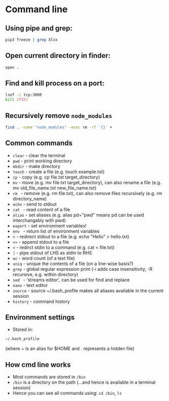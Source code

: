 # Command line

## Using pipe and grep:

```bash
pip3 freeze | grep Xlsx
```

## Open current directory in finder:

```bash
open .
```

## Find and kill process on a port:

```bash
lsof -i tcp:3000
kill [PID]
```


## Recursively remove `node_modules`

```bash
find . -name "node_modules" -exec rm -rf '{}' +
```

## Common commands

* `clear` - clear the terminal
* `pwd` - print working directory
* `mkdir` - make directory
* `touch` - create a file (e.g. touch example.txt)
* `cp` - copy (e.g. cp file.txt target_directory)
* `mv` - move (e.g. mv file.txt target_directory), can also rename a file (e.g. mv old_file_name.txt new_file_name.txt)
* `rm ` - remove (e.g. rm file.txt), can also remove files recursively (e.g. rm directory_name)
* `echo` - send to stdout
* `cat ` - read content of a file
* `alias` - set aliases (e.g. alias pd="pwd" means pd can be used interchangably with pwd)
* `export` - set environment variables!
* `env ` - return list of environment variables
* `>` - redirect stdout to a file (e.g. echo "Hello" > hello.txt)
* `>>` - append stdout to a file
* `<` - redirct stdin to a command (e.g. cat < file.txt)
* `|` - pipe stdout of LHS as stdin to RHS
* `wc` - word count (of a text file)
* `uniq` - unique the contents of a file (on a line-wise basis?)
* `grep` - global regular expression print (-i adds case insensitivity, -R recursive, e.g. within directory)
* `sed ` - 'streams editor', can be used for find and replace
* `nano` - text editor
* `source` - source ~/.bash_profile makes all aliases available in the current session
* `history` - command history

## Environment settings

* Stored in:

```bash
~/.bash_profile
```

(where ~ is an alias for $HOME and . represents a hidden file)


## How cmd line works

* Most commands are stored in `/bin`
* `/bin` is a directory on the path (...and hence is available in a terminal session)
* Hence you can see all commands using: `cd /bin`, `ls`